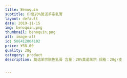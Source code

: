 ```yaml
---
title: Benoquin
subtitle: 印度20%莫诺苯宗乳膏
layout: default
date: 2019-11-15
img: benoquin.png
thumbnail: benoquin.png
alt: image-alt
id: 586412004102
price: ¥58.00
quality: 20g
category: product
description: 莫诺苯宗脱色乳膏 含量：20%莫诺苯宗 规格：20g/支


---
```

